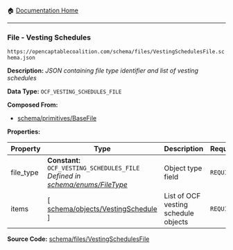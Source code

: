:house: [Documentation Home](/README.md)

---

### File - Vesting Schedules

`https://opencaptablecoalition.com/schema/files/VestingSchedulesFile.schema.json`

**Description:** _JSON containing file type identifier and list of vesting schedules_

**Data Type:** `OCF_VESTING_SCHEDULES_FILE`

**Composed From:**

- [schema/primitives/BaseFile](/docs/schema/primitives/BaseFile.md)

**Properties:**

| Property  | Type                                                                                                                | Description                          | Required   |
| --------- | ------------------------------------------------------------------------------------------------------------------- | ------------------------------------ | ---------- |
| file_type | **Constant:** `OCF_VESTING_SCHEDULES_FILE`</br>_Defined in [schema/enums/FileType](/docs/schema/enums/FileType.md)_ | Object type field                    | `REQUIRED` |
| items     | [ [schema/objects/VestingSchedule](/docs/schema/objects/VestingSchedule.md) ]                                       | List of OCF vesting schedule objects | `REQUIRED` |

**Source Code:** [schema/files/VestingSchedulesFile](/schema/files/VestingSchedulesFile.schema.json)

